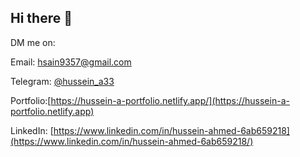 ## Hi there 👋
DM me on:

Email: [hsain9357@gmail.com](mailto:hsain9357@gmail.com)  

Telegram: [@hussein_a33](https://t.me/hussein_a33) 

Portfolio:[https://hussein-a-portfolio.netlify.app/](https://hussein-a-portfolio.netlify.app) 

LinkedIn: [https://www.linkedin.com/in/hussein-ahmed-6ab659218](https://www.linkedin.com/in/hussein-ahmed-6ab659218/)
<!--
**hsain9357/hsain9357** is a ✨ _special_ ✨ repository because its `README.md` (this file) appears on your GitHub profile.

Here are some ideas to get you started:

- 🔭 I’m currently working on ...
- 🌱 I’m currently learning ...
- 👯 I’m looking to collaborate on ...
- 🤔 I’m looking for help with ...
- 💬 Ask me about ...
- 📫 How to reach me: ...
- 😄 Pronouns: ...
- ⚡ Fun fact: ...
-->
